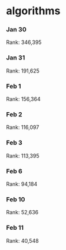 # algorithms
### Jan 30
Rank: 346,395 
### Jan 31
Rank: 191,625 
### Feb 1
Rank: 156,364
### Feb 2
Rank: 116,097
### Feb 3
Rank: 113,395
### Feb 6
Rank: 94,184
### Feb 10
Rank: 52,636
### Feb 11
Rank: 40,548
